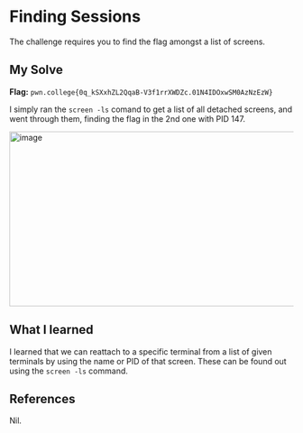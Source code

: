 # Finding Sessions
The challenge requires you to find the flag amongst a list of screens.

## My Solve
**Flag:**  `pwn.college{0q_kSXxhZL2QqaB-V3f1rrXWDZc.01N4IDOxwSM0AzNzEzW}`

I simply ran the `screen -ls` comand to get a list of all detached screens, and went through them, finding the flag in the 2nd one with PID 147.

<img width="645" height="310" alt="image" src="https://github.com/user-attachments/assets/35f792b0-8e11-4d1c-8209-c9b95f2251d9" />


## What I learned
I learned that we can reattach to a specific terminal from a list of given terminals by using the name or PID of that screen.
These can be found out using the `screen -ls` command.

## References
Nil.

